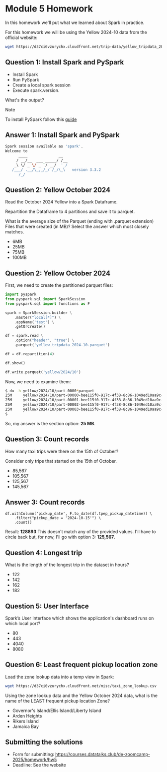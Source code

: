 # Module 5 Homework

In this homework we'll put what we learned about Spark in practice.

For this homework we will be using the Yellow 2024-10 data from the official website: 

```bash
wget https://d37ci6vzurychx.cloudfront.net/trip-data/yellow_tripdata_2024-10.parquet
```


## Question 1: Install Spark and PySpark

- Install Spark
- Run PySpark
- Create a local spark session
- Execute spark.version.

What's the output?

> [!NOTE]
> To install PySpark follow this [guide](https://github.com/DataTalksClub/data-engineering-zoomcamp/blob/main/05-batch/setup/pyspark.md)


## Answer 1: Install Spark and PySpark

```bash
Spark session available as 'spark'.
Welcome to
      ____              __
     / __/__  ___ _____/ /__
    _\ \/ _ \/ _ `/ __/  '_/
   /___/ .__/\_,_/_/ /_/\_\   version 3.3.2
      /_/
```
## Question 2: Yellow October 2024

Read the October 2024 Yellow into a Spark Dataframe.

Repartition the Dataframe to 4 partitions and save it to parquet.

What is the average size of the Parquet (ending with .parquet extension) Files that were created (in MB)? Select the answer which most closely matches.

- 6MB
- 25MB
- 75MB
- 100MB


## Question 2: Yellow October 2024
First, we need to create the partitioned parquet files:

```python
import pyspark
from pyspark.sql import SparkSession
from pyspark.sql import functions as F

spark = SparkSession.builder \
    .master("local[*]") \
    .appName('test') \
    .getOrCreate()

df = spark.read \
    .option("header", "true") \
    .parquet('yellow_tripdata_2024-10.parquet')

df = df.repartition(4)

df.show()

df.write.parquet('yellow/2024/10')
```
Now, we need to examine them:

```bash
$ du -h yellow/2024/10/part-0000*parquet
25M     yellow/2024/10/part-00000-bee115f0-917c-4f38-8c86-1049ed10aa9c-c000.snappy.parquet
25M     yellow/2024/10/part-00001-bee115f0-917c-4f38-8c86-1049ed10aa9c-c000.snappy.parquet
25M     yellow/2024/10/part-00002-bee115f0-917c-4f38-8c86-1049ed10aa9c-c000.snappy.parquet
25M     yellow/2024/10/part-00003-bee115f0-917c-4f38-8c86-1049ed10aa9c-c000.snappy.parquet
$
```

So, my answer is the section option: **25 MB**.

## Question 3: Count records 

How many taxi trips were there on the 15th of October?

Consider only trips that started on the 15th of October.

- 85,567
- 105,567
- 125,567
- 145,567


## Answer 3: Count records 

```ipython
df.withColumn('pickup_date', F.to_date(df.tpep_pickup_datetime)) \
    .filter("pickup_date = '2024-10-15'") \
    .count()
```
Result: **128893**
This doesn't match any of the provided values. I'll have to circle back but, for now, I'll go with option 3: **125,567**.

## Question 4: Longest trip

What is the length of the longest trip in the dataset in hours?

- 122
- 142
- 162
- 182


## Question 5: User Interface

Spark’s User Interface which shows the application's dashboard runs on which local port?

- 80
- 443
- 4040
- 8080



## Question 6: Least frequent pickup location zone

Load the zone lookup data into a temp view in Spark:

```bash
wget https://d37ci6vzurychx.cloudfront.net/misc/taxi_zone_lookup.csv
```

Using the zone lookup data and the Yellow October 2024 data, what is the name of the LEAST frequent pickup location Zone?

- Governor's Island/Ellis Island/Liberty Island
- Arden Heights
- Rikers Island
- Jamaica Bay


## Submitting the solutions

- Form for submitting: https://courses.datatalks.club/de-zoomcamp-2025/homework/hw5
- Deadline: See the website
